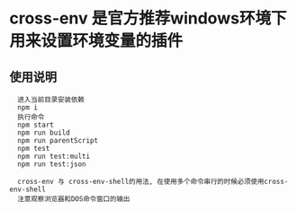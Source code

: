 # cross-env 是官方推荐windows环境下用来设置环境变量的插件

## 使用说明

```
  进入当前目录安装依赖
  npm i
  执行命令
  npm start
  npm run build
  npm run parentScript
  npm test
  npm run test:multi
  npm run test:json

  cross-env 与 cross-env-shell的用法, 在使用多个命令串行的时候必须使用cross-env-shell
  注意观察浏览器和DOS命令窗口的输出
```